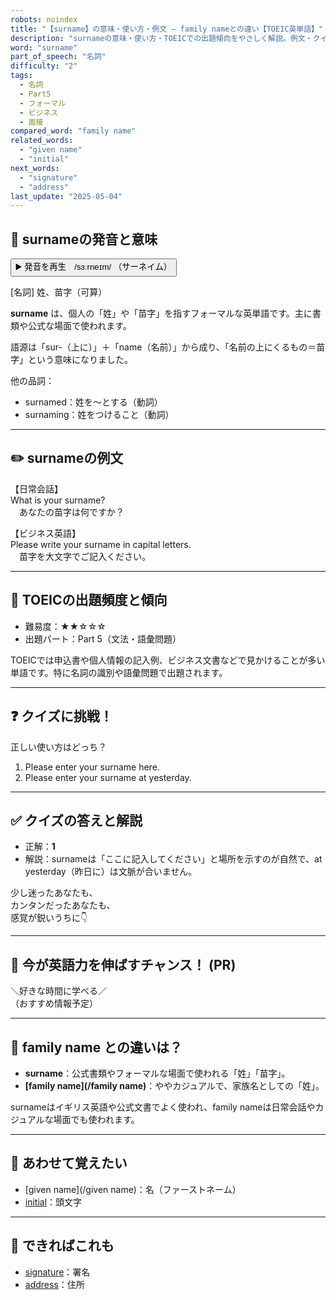 ```yaml
---
robots: noindex
title: "【surname】の意味・使い方・例文 ― family nameとの違い【TOEIC英単語】"
description: "surnameの意味・使い方・TOEICでの出題傾向をやさしく解説。例文・クイズ付きでfamily nameとの違いもわかりやすく学べます。"
word: "surname"
part_of_speech: "名詞"
difficulty: "2"
tags:
  - 名詞
  - Part5
  - フォーマル
  - ビジネス
  - 面接
compared_word: "family name"
related_words:
  - "given name"
  - "initial"
next_words:
  - "signature"
  - "address"
last_update: "2025-05-04"
---
```


## 🔰 surnameの発音と意味

<button class="play-audio" onclick="playTTS('surname')">
  <span class="play-audio-main">
    ▶️ 発音を再生　/sɜːrneɪm/
  </span>
  <span class="play-audio-sub">
    （サーネイム）
  </span>
</button>

[名詞] 姓、苗字（可算）

**surname** は、個人の「姓」や「苗字」を指すフォーマルな英単語です。主に書類や公式な場面で使われます。

語源は「sur-（上に）」＋「name（名前）」から成り、「名前の上にくるもの＝苗字」という意味になりました。

他の品詞：  
- surnamed：姓を～とする（動詞）
- surnaming：姓をつけること（動詞）

---

## ✏️ surnameの例文

【日常会話】  
What is your surname?  
　あなたの苗字は何ですか？

【ビジネス英語】  
Please write your surname in capital letters.  
　苗字を大文字でご記入ください。

---

## 🎯 TOEICの出題頻度と傾向

- 難易度：★★☆☆☆
- 出題パート：Part 5（文法・語彙問題）

TOEICでは申込書や個人情報の記入例、ビジネス文書などで見かけることが多い単語です。特に名詞の識別や語彙問題で出題されます。

---

## ❓ クイズに挑戦！

正しい使い方はどっち？

1. Please enter your surname here.  
2. Please enter your surname at yesterday.

---

## ✅ クイズの答えと解説

- 正解：**1**
- 解説：surnameは「ここに記入してください」と場所を示すのが自然で、at yesterday（昨日に）は文脈が合いません。

少し迷ったあなたも、  
カンタンだったあなたも、  
感覚が鋭いうちに👇️

---

## 🚀 今が英語力を伸ばすチャンス！ (PR)

<div class="info-center">
＼好きな時間に学べる／<br>  
（おすすめ情報予定）
</div>

---

## 🤔  family name との違いは？

- **surname**：公式書類やフォーマルな場面で使われる「姓」「苗字」。
- **[family name](/family name)**：ややカジュアルで、家族名としての「姓」。

surnameはイギリス英語や公式文書でよく使われ、family nameは日常会話やカジュアルな場面でも使われます。

---

## 🧩 あわせて覚えたい

- [given name](/given name)：名（ファーストネーム）
- [initial](/word/initial/)：頭文字

---

## 📖 できればこれも

- [signature](/word/signature/)：署名
- [address](/word/address/)：住所

<!-- cvid: aid06_bid36 -->
